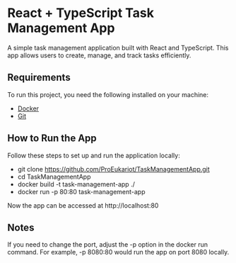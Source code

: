 # React + TypeScript Task Management App

A simple task management application built with React and TypeScript. This app allows users to create, manage, and track tasks efficiently.

## Requirements

To run this project, you need the following installed on your machine:

- [Docker](https://www.docker.com/)
- [Git](https://git-scm.com/)

## How to Run the App

Follow these steps to set up and run the application locally:

 - git clone https://github.com/ProEukariot/TaskManagementApp.git
 - cd TaskManagementApp
 - docker build -t task-management-app ./
 - docker run -p 80:80 task-management-app
 
Now the app can be accessed at http://localhost:80

## Notes

If you need to change the port, adjust the -p option in the docker run command. For example, -p 8080:80 would run the app on port 8080 locally.